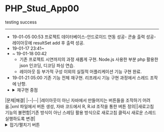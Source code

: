 # PHP_Stud_App00
testing success

* * *
  - 19-01-05 00:53 프로젝트 데이터베이스-안드로이드 연동 성공- 콘솔 출력 성공- 레이아웃에 resultSet add 후 출력 성공.
  - 19-01-17 23:41~ 
  - ~ 19-01-18 00:42 
    - 기존 프로젝트 시연까지의 과정 새롭게 구현. Node.js 사용한 부분 php 활용한 json 인코딩, 디코딩 파싱 연습.
    - 레이아웃 등 부가적 구성 이외의 실질적 어플리케이션 기능 구현 완료.
  - 19-01-21 05:00 기존 기능 전체 재구현. 리프레시 기능 구현 과정에서 스레드 조작에 난항.
  - <details><summary>재구현 중점</summary>
  <div markdown="1">
    |문제|해결|
  |--|--|
  |레이아웃이 아닌 자바에서 만들어지는 버튼들을 조작하기 어려움.|xml 파일에서 버튼 생성, 자바 코드에서 R, R.id 조작을 통한 버튼 정의||새로고침 기능의 불편함|기존 방식이 아닌 스레딩 활용 방식으로 새로고침 클릭시 새로운 스레드 실행하도록 변경|</div></details>

<details>
<summary>접기/펼치기 버튼</summary>
<div markdown="1">

|제목|내용|
|--|--|
|1|1|
|2|10|

</div>
</details>
